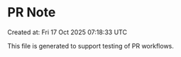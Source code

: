 # PR Note

Created at: Fri 17 Oct 2025 07:18:33 UTC

This file is generated to support testing of PR workflows.
